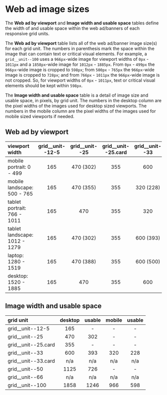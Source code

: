 # Web ad image sizes
The __Web ad by viewport__ and __Image width and usable space__ tables define the width of and usable space within the web ad/banners of each responsive grid units.

The __Web ad by viewport__ table lists all of the web ad/banner image size(s) for each grid unit. The numbers in parenthesis mark the space within the image that can contain text or critical visual elements. For example, a `grid__unit--100` uses a `966px`-wide image for viewport widths of `0px` - `1011px` and a `1858px`-wide image for `1012px` - `1885px`. From `0px` - `499px` the `966px`-wide image is cropped to `598px`; from `500px` - `765px` the `966px`-wide image is cropped to `728px`; and from `766px` - `1011px` the `966px`-wide image is not cropped. So, for viewport widths of `0px` - `1011px`, text or critical visual elements should be kept within `598px`.

The __Image width and usable space__ table is a detail of image size and usable space, in pixels, by grid unit. The numbers in the desktop column are the pixel widths of the images used for desktop sized viewports. The numbers in the mobile column are the pixel widths of the images used for mobile sized viewports if needed.

## Web ad by viewport 
| viewport width 					| grid__unit--12-5	| grid__unit--25 	| grid__unit--25.card	| grid__unit--33	| grid__unit--33.card	| grid__unit--50	| grid__unit--66	| grid__unit--100	|
| :---								| :---:				| :---:				| :---:					| :---:				| :---:					| :---:				| :---:				| :---:				|
| mobile portrait: 0 - 499			| 165 				| 470 (302)			| 355 					| 600				| n/a					| 1125 (726)		| n/a				| 966 (598)			|
| mobile landscape: 500 - 765		| 165 				| 470 (355)			| 355 					| 320 (228)			| n/a					| 1125 (726)		| n/a				| 966 (728)			|
| tablet portrait: 766 - 1011		| 165 				| 470				| 355 					| 320 				| n/a					| 1125				| n/a				| 966				|
| tablet landscape: 1012 - 1279		| 165 				| 470 (302)			| 355 					| 600 (393)			| n/a					| 1125 (749)		| n/a				| 1858 (1246)		|
| laptop: 1280 - 1519				| 165 				| 470 (388)			| 355 					| 600 (500)			| n/a					| 1125 (944)		| n/a				| 1858 (1560)		|
| desktop: 1520 - 1885				| 165 				| 470				| 355 					| 600 				| n/a					| 1125				| n/a				| 1858				|

## Image width and usable space
| grid unit 			| desktop 	| usable	| mobile	| usable	|
| :---					| :---:		| :---:		| :---:		| :---:		|
| grid__unit--12-5		| 165		| -			| -			| -			|
| grid__unit--25		| 470		| 302		| - 		| - 		|
| grid__unit--25.card	| 355		| - 		| -			| -			|
| grid__unit--33		| 600		| 393		| 320		| 228		|
| grid__unit--33.card	| n/a		| n/a		| n/a		| n/a		|
| grid__unit--50		| 1125		| 726		| -			| -			|
| grid__unit--66		| n/a		| n/a		| n/a		| n/a		|
| grid__unit--100		| 1858		| 1246		| 966		| 598		|